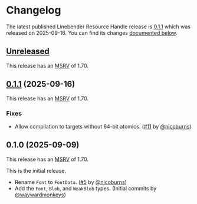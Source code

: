<!-- Instructions

This changelog follows the patterns described here: <https://keepachangelog.com/en/>.

Subheadings to categorize changes are `added, changed, deprecated, removed, fixed, security`.

-->

# Changelog

The latest published Linebender Resource Handle release is [0.1.1](#011-2025-09-16) which was released on 2025-09-16.
You can find its changes [documented below](#011-2025-09-16).

## [Unreleased][]

This release has an [MSRV][] of 1.70.

## [0.1.1][] (2025-09-16)

This release has an [MSRV][] of 1.70.

### Fixes

- Allow compilation to targets without 64-bit atomics. ([#11][] by [@nicoburns][])

## 0.1.0 (2025-09-09)

This release has an [MSRV][] of 1.70.

This is the initial release.

- Rename `Font` to `FontData`. ([#5][] by [@nicoburns][])
- Add the `Font`, `Blob`, and `WeakBlob` types. (Initial commits by [@waywardmonkeys][])

[@nicoburns]: https://github.com/nicoburns
[@waywardmonkeys]: https://github.com/waywardmonkeys

[#5]: https://github.com/linebender/raw_resource_handle/pull/5
[#11]: https://github.com/linebender/raw_resource_handle/pull/11

[Unreleased]: https://github.com/linebender/anymore/compare/v0.1.1...HEAD
[0.1.1]: https://github.com/linebender/parley/compare/v0.1.0...v0.1.1

[MSRV]: README.md#minimum-supported-rust-version-msrv
